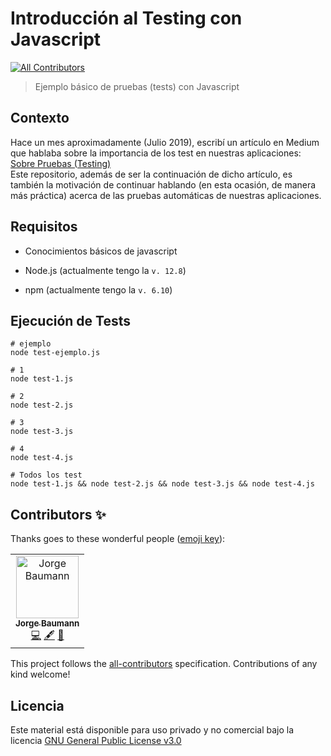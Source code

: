 # Introducción al Testing con Javascript
[![All Contributors](https://img.shields.io/badge/all_contributors-1-orange.svg?style=flat-square)](#contributors)

> Ejemplo básico de pruebas (tests) con Javascript

## Contexto
Hace un mes aproximadamente (Julio 2019), escribí un artículo en Medium que hablaba sobre la importancia de los test en nuestras aplicaciones: [Sobre Pruebas (Testing)](https://medium.com/@baumannsito/about-testing-304fac4034c3)  
Este repositorio, además de ser la continuación de dicho artículo, es también la motivación de continuar hablando (en esta ocasión, de manera más práctica) acerca de las pruebas automáticas de nuestras aplicaciones. 

## Requisitos
- Conocimientos básicos de javascript 

- Node.js (actualmente tengo la `v. 12.8`)
- npm (actualmente tengo la `v. 6.10`)

## Ejecución de Tests
```
# ejemplo
node test-ejemplo.js

# 1
node test-1.js 

# 2
node test-2.js

# 3
node test-3.js

# 4
node test-4.js

```

```
# Todos los test
node test-1.js && node test-2.js && node test-3.js && node test-4.js
```


## Contributors ✨

Thanks goes to these wonderful people ([emoji key](https://allcontributors.org/docs/en/emoji-key)):

<!-- ALL-CONTRIBUTORS-LIST:START - Do not remove or modify this section -->
<!-- prettier-ignore -->
<table>
  <tr>
    <td align="center"><a href="https://twitter.com/baumannzone"><img src="https://avatars0.githubusercontent.com/u/5422102?v=4" width="100px;" alt="Jorge Baumann"/><br /><sub><b>Jorge Baumann</b></sub></a><br /><a href="https://github.com/baumannzone/javascript-testing/commits?author=baumannzone" title="Code">💻</a> <a href="#content-baumannzone" title="Content">🖋</a> <a href="https://github.com/baumannzone/javascript-testing/commits?author=baumannzone" title="Documentation">📖</a></td>
  </tr>
</table>

<!-- ALL-CONTRIBUTORS-LIST:END -->

This project follows the [all-contributors](https://github.com/all-contributors/all-contributors) specification. Contributions of any kind welcome!

## Licencia
Este material está disponible para uso privado y no comercial bajo la licencia [GNU General Public License v3.0](./LICENSE)